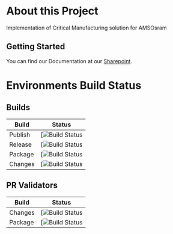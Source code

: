 # About this Project 
Implementation of Critical Manufacturing solution for AMSOsram

## Getting Started

You can find our Documentation at our [Sharepoint](https://criticalmfg.sharepoint.com/sites/amsosram/Shared%20Documents/Forms/AllItems.aspx).


# Environments Build Status

## Builds
|Build|Status|
|-----|------|
|Publish|[![Build Status](https://tfs-projects.cmf.criticalmanufacturing.com/ImplementationProjects/AMSOSRAM/_apis/build/status/CI-Publish?branchName=development)
|Release|[![Build Status](https://tfs-projects.cmf.criticalmanufacturing.com/ImplementationProjects/AMSOSRAM/_apis/build/status/CI-Release?branchName=development)
|Package|[![Build Status](https://tfs-projects.cmf.criticalmanufacturing.com/ImplementationProjects/AMSOSRAM/_apis/build/status/CI-Package?branchName=development)
|Changes|[![Build Status](https://tfs-projects.cmf.criticalmanufacturing.com/ImplementationProjects/AMSOSRAM/_apis/build/status/CI-Changes?branchName=development)

## PR Validators
|Build|Status|
|-----|------|
|Changes|[![Build Status](https://tfs-projects.cmf.criticalmanufacturing.com/ImplementationProjects/AMSOSRAM/_apis/build/status/PR-Changes?branchName=development)
|Package|[![Build Status](https://tfs-projects.cmf.criticalmanufacturing.com/ImplementationProjects/AMSOSRAM/_apis/build/status/PR-Package?branchName=development)